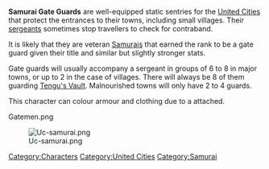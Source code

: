 **Samurai Gate Guards** are well-equipped static sentries for the
[United Cities](03%20-%20Projects%20&%20Wikis/Kenshi/Kenshi%20Wiki/Kenshi%20Wiki%20Template/United_Cities.md "wikilink") that protect the entrances to
their towns, including small villages. Their
[sergeants](Samurai_Gate_Sergeant.md "wikilink") sometimes stop travellers
to check for contraband.

It is likely that they are veteran [Samurais](Samurai.md "wikilink") that
earned the rank to be a gate guard given their title and similar but
slightly stronger stats.

Gate guards will usually accompany a sergeant in groups of 6 to 8 in
major towns, or up to 2 in the case of villages. There will always be 8
of them guarding [Tengu's Vault](Tengu's_Vault.md "wikilink"). Malnourished
towns will only have 2 to 4 guards.

This character can colour armour and clothing due to a [](Colour_Scheme.md) attached.

Gatemen.png

<figure>
<img src="Uc-samurai.png" title="Uc-samurai.png" />
<figcaption>Uc-samurai.png</figcaption>
</figure>

[Category:Characters](Category:Characters "wikilink") [Category:United
Cities](Category:United_Cities "wikilink")
[Category:Samurai](Category:Samurai "wikilink")